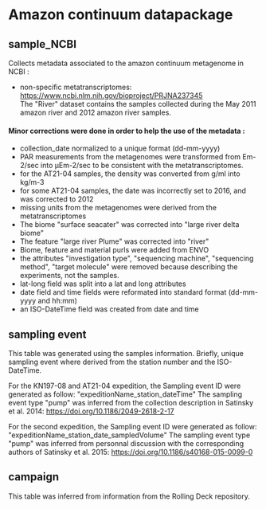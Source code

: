 # Amazon continuum datapackage

## sample_NCBI
Collects metadata associated to the amazon continuum metagenome in NCBI : 
- non-specific metatranscriptomes: https://www.ncbi.nlm.nih.gov/bioproject/PRJNA237345  
The "River" dataset contains the samples collected during the May 2011 amazon river and 2012 amazon river samples.

#### Minor corrections were done in order to help the use of the metadata :
  - collection_date normalized to a unique format (dd-mm-yyyy)  
  - PAR measurements from the metagenomes were transformed from Em-2/sec into μEm-2/sec to be consistent with the metatranscriptomes.
  - for the AT21-04 samples, the density was converted from g/ml into kg/m-3
  - for some AT21-04 samples, the date was incorrectly set to 2016, and was corrected to 2012
  - missing units from the metagenomes were derived from the metatranscriptomes
  - The biome "surface seacater" was corrected into "large river delta biome"
  - The feature "large river Plume" was corrected into "river"
  - Biome, feature and material purls were added from ENVO
  - the attributes "investigation type", "sequencing machine", "sequencing method", "target molecule" were removed because describing the experiments, not the samples.
  - lat-long field was split into a lat and long attributes
  - date field and time fields were reformated into standard format (dd-mm-yyyy and hh:mm)
  - an ISO-DateTime field was created from date and time

## sampling event
This table was generated using the samples information. Briefly, unique sampling event where derived from the station number and the ISO-DateTime.

For the KN197-08 and AT21-04 expedition, the Sampling event ID were generated as follow: "expeditionName_station_dateTime"
The sampling event type "pump" was inferred from the collection description in Satinsky et al. 2014: https://doi.org/10.1186/2049-2618-2-17

For the second expedition, the Sampling event ID were generated as follow: "expeditionName_station_date_sampledVolume"
The sampling event type "pump" was inferred from personnal discussion with the corresponding authors of Satinsky et al. 2015: https://doi.org/10.1186/s40168-015-0099-0

## campaign
This table was inferred from information from the Rolling Deck repository.


